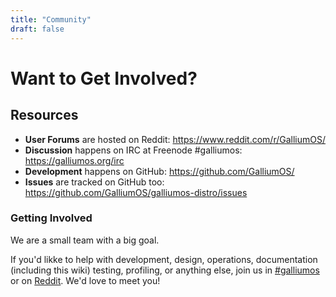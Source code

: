 ```yaml
---
title: "Community"
draft: false
---
```


# Want to Get Involved?

## Resources

- **User Forums** are hosted on Reddit: https://www.reddit.com/r/GalliumOS/
- **Discussion** happens on IRC at Freenode #galliumos: https://galliumos.org/irc
- **Development** happens on GitHub: https://github.com/GalliumOS/
- **Issues** are tracked on GitHub too: https://github.com/GalliumOS/galliumos-distro/issues

### Getting Involved

We are a small team with a big goal.

If you'd likke to help with development, design, operations, documentation (including this wiki) testing, profiling, or anything else, join us in [#galliumos](../irc) or on [Reddit](https://reddit.com/r/GalliumOS/). We'd love to meet you!
